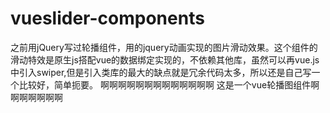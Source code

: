 # vueslider-components
  之前用jQuery写过轮播组件，用的jquery动画实现的图片滑动效果。这个组件的滑动特效是原生js搭配vue的数据绑定实现的，不依赖其他库，虽然可以再vue.js中引入swiper,但是引入类库的最大的缺点就是冗余代码太多，所以还是自己写一个比较好，简单扼要。
啊啊啊啊啊啊啊啊啊啊啊啊啊
这是一个vue轮播图组件啊啊啊啊啊啊啊
